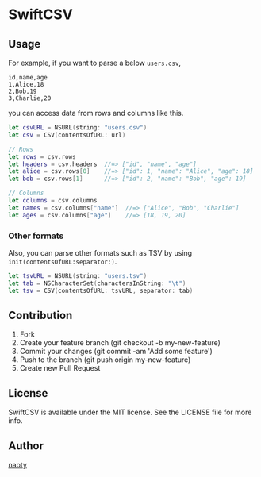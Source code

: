 # SwiftCSV

## Usage

For example, if you want to parse a below `users.csv`,

```csv
id,name,age
1,Alice,18
2,Bob,19
3,Charlie,20
```

you can access data from rows and columns like this.

```swift
let csvURL = NSURL(string: "users.csv")
let csv = CSV(contentsOfURL: url)

// Rows
let rows = csv.rows
let headers = csv.headers  //=> ["id", "name", "age"]
let alice = csv.rows[0]    //=> ["id": 1, "name": "Alice", "age": 18]
let bob = csv.rows[1]      //=> ["id": 2, "name": "Bob", "age": 19]

// Columns
let columns = csv.columns
let names = csv.columns["name"]  //=> ["Alice", "Bob", "Charlie"]
let ages = csv.columns["age"]    //=> [18, 19, 20]
```

### Other formats

Also, you can parse other formats such as TSV by using `init(contentsOfURL:separator:)`.

```swift
let tsvURL = NSURL(string: "users.tsv")
let tab = NSCharacterSet(charactersInString: "\t")
let tsv = CSV(contentsOfURL: tsvURL, separator: tab)
```

## Contribution

1. Fork
2. Create your feature branch (git checkout -b my-new-feature)
3. Commit your changes (git commit -am 'Add some feature')
4. Push to the branch (git push origin my-new-feature)
5. Create new Pull Request

## License

SwiftCSV is available under the MIT license. See the LICENSE file for more info.

## Author

[naoty](https://github.com/naoty)

